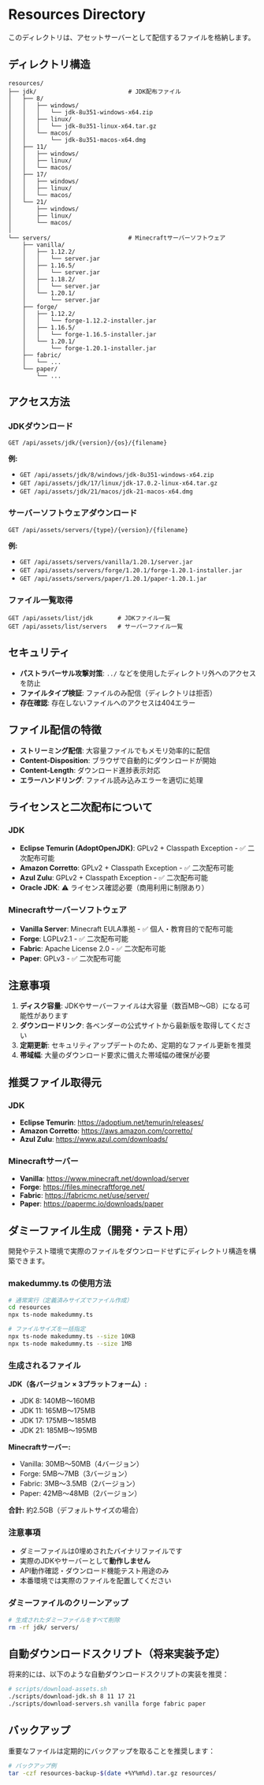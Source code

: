 # Resources Directory

このディレクトリは、アセットサーバーとして配信するファイルを格納します。

## ディレクトリ構造

```
resources/
├── jdk/                          # JDK配布ファイル
│   ├── 8/
│   │   ├── windows/
│   │   │   └── jdk-8u351-windows-x64.zip
│   │   ├── linux/
│   │   │   └── jdk-8u351-linux-x64.tar.gz
│   │   └── macos/
│   │       └── jdk-8u351-macos-x64.dmg
│   ├── 11/
│   │   ├── windows/
│   │   ├── linux/
│   │   └── macos/
│   ├── 17/
│   │   ├── windows/
│   │   ├── linux/
│   │   └── macos/
│   └── 21/
│       ├── windows/
│       ├── linux/
│       └── macos/
│
└── servers/                      # Minecraftサーバーソフトウェア
    ├── vanilla/
    │   ├── 1.12.2/
    │   │   └── server.jar
    │   ├── 1.16.5/
    │   │   └── server.jar
    │   ├── 1.18.2/
    │   │   └── server.jar
    │   └── 1.20.1/
    │       └── server.jar
    ├── forge/
    │   ├── 1.12.2/
    │   │   └── forge-1.12.2-installer.jar
    │   ├── 1.16.5/
    │   │   └── forge-1.16.5-installer.jar
    │   └── 1.20.1/
    │       └── forge-1.20.1-installer.jar
    ├── fabric/
    │   └── ...
    └── paper/
        └── ...
```

## アクセス方法

### JDKダウンロード

```
GET /api/assets/jdk/{version}/{os}/{filename}
```

**例:**
- `GET /api/assets/jdk/8/windows/jdk-8u351-windows-x64.zip`
- `GET /api/assets/jdk/17/linux/jdk-17.0.2-linux-x64.tar.gz`
- `GET /api/assets/jdk/21/macos/jdk-21-macos-x64.dmg`

### サーバーソフトウェアダウンロード

```
GET /api/assets/servers/{type}/{version}/{filename}
```

**例:**
- `GET /api/assets/servers/vanilla/1.20.1/server.jar`
- `GET /api/assets/servers/forge/1.20.1/forge-1.20.1-installer.jar`
- `GET /api/assets/servers/paper/1.20.1/paper-1.20.1.jar`

### ファイル一覧取得

```
GET /api/assets/list/jdk       # JDKファイル一覧
GET /api/assets/list/servers   # サーバーファイル一覧
```

## セキュリティ

- **パストラバーサル攻撃対策**: `../` などを使用したディレクトリ外へのアクセスを防止
- **ファイルタイプ検証**: ファイルのみ配信（ディレクトリは拒否）
- **存在確認**: 存在しないファイルへのアクセスは404エラー

## ファイル配信の特徴

- **ストリーミング配信**: 大容量ファイルでもメモリ効率的に配信
- **Content-Disposition**: ブラウザで自動的にダウンロードが開始
- **Content-Length**: ダウンロード進捗表示対応
- **エラーハンドリング**: ファイル読み込みエラーを適切に処理

## ライセンスと二次配布について

### JDK
- **Eclipse Temurin (AdoptOpenJDK)**: GPLv2 + Classpath Exception - ✅ 二次配布可能
- **Amazon Corretto**: GPLv2 + Classpath Exception - ✅ 二次配布可能
- **Azul Zulu**: GPLv2 + Classpath Exception - ✅ 二次配布可能
- **Oracle JDK**: ⚠️ ライセンス確認必要（商用利用に制限あり）

### Minecraftサーバーソフトウェア
- **Vanilla Server**: Minecraft EULA準拠 - ✅ 個人・教育目的で配布可能
- **Forge**: LGPLv2.1 - ✅ 二次配布可能
- **Fabric**: Apache License 2.0 - ✅ 二次配布可能
- **Paper**: GPLv3 - ✅ 二次配布可能

## 注意事項

1. **ディスク容量**: JDKやサーバーファイルは大容量（数百MB〜GB）になる可能性があります
2. **ダウンロードリンク**: 各ベンダーの公式サイトから最新版を取得してください
3. **定期更新**: セキュリティアップデートのため、定期的なファイル更新を推奨
4. **帯域幅**: 大量のダウンロード要求に備えた帯域幅の確保が必要

## 推奨ファイル取得元

### JDK
- **Eclipse Temurin**: https://adoptium.net/temurin/releases/
- **Amazon Corretto**: https://aws.amazon.com/corretto/
- **Azul Zulu**: https://www.azul.com/downloads/

### Minecraftサーバー
- **Vanilla**: https://www.minecraft.net/download/server
- **Forge**: https://files.minecraftforge.net/
- **Fabric**: https://fabricmc.net/use/server/
- **Paper**: https://papermc.io/downloads/paper

## ダミーファイル生成（開発・テスト用）

開発やテスト環境で実際のファイルをダウンロードせずにディレクトリ構造を構築できます。

### makedummy.ts の使用方法

```bash
# 通常実行（定義済みサイズでファイル作成）
cd resources
npx ts-node makedummy.ts

# ファイルサイズを一括指定
npx ts-node makedummy.ts --size 10KB
npx ts-node makedummy.ts --size 1MB
```

### 生成されるファイル

**JDK（各バージョン × 3プラットフォーム）:**
- JDK 8: 140MB～160MB
- JDK 11: 165MB～175MB
- JDK 17: 175MB～185MB
- JDK 21: 185MB～195MB

**Minecraftサーバー:**
- Vanilla: 30MB～50MB（4バージョン）
- Forge: 5MB～7MB（3バージョン）
- Fabric: 3MB～3.5MB（2バージョン）
- Paper: 42MB～48MB（2バージョン）

**合計:** 約2.5GB（デフォルトサイズの場合）

### 注意事項

- ダミーファイルは0埋めされたバイナリファイルです
- 実際のJDKやサーバーとして**動作しません**
- API動作確認・ダウンロード機能テスト用途のみ
- 本番環境では実際のファイルを配置してください

### ダミーファイルのクリーンアップ

```bash
# 生成されたダミーファイルをすべて削除
rm -rf jdk/ servers/
```

## 自動ダウンロードスクリプト（将来実装予定）

将来的には、以下のような自動ダウンロードスクリプトの実装を推奨：

```bash
# scripts/download-assets.sh
./scripts/download-jdk.sh 8 11 17 21
./scripts/download-servers.sh vanilla forge fabric paper
```

## バックアップ

重要なファイルは定期的にバックアップを取ることを推奨します：

```bash
# バックアップ例
tar -czf resources-backup-$(date +%Y%m%d).tar.gz resources/
```

